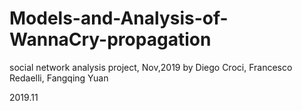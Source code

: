 # Models-and-Analysis-of-WannaCry-propagation
social network analysis project, Nov,2019
by Diego Croci, Francesco Redaelli, Fangqing Yuan

2019.11
